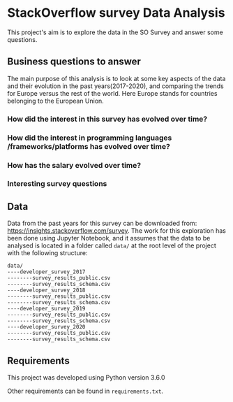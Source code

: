 # StackOverflow survey Data Analysis
This project's aim is to explore the data in the SO Survey and answer some questions.
## Business questions to answer
The main purpose of this analysis is to look at some key aspects of the data and their evolution in the past 
years(2017-2020), and comparing the trends for Europe versus the rest of the world. 
Here Europe stands for countries belonging to the European Union.
### How did the interest in this survey has evolved over time?
### How did the interest in programming languages /frameworks/platforms has evolved over time?
### How has the salary evolved over time?
### Interesting survey questions 

## Data
Data from the past years for this survey can be downloaded from: https://insights.stackoverflow.com/survey. 
The work for this exploration has been done using Jupyter Notebook, and it assumes that the data to be analysed
is located in a folder called `data/` at the root level of the project with the following structure:
```
data/
----developer_survey_2017
--------survey_results_public.csv
--------survey_results_schema.csv
----developer_survey_2018
--------survey_results_public.csv
--------survey_results_schema.csv
----developer_survey_2019
--------survey_results_public.csv
--------survey_results_schema.csv
----developer_survey_2020
--------survey_results_public.csv
--------survey_results_schema.csv
```

## Requirements
This project was developed using Python version 3.6.0

Other requirements can be found in `requirements.txt`.